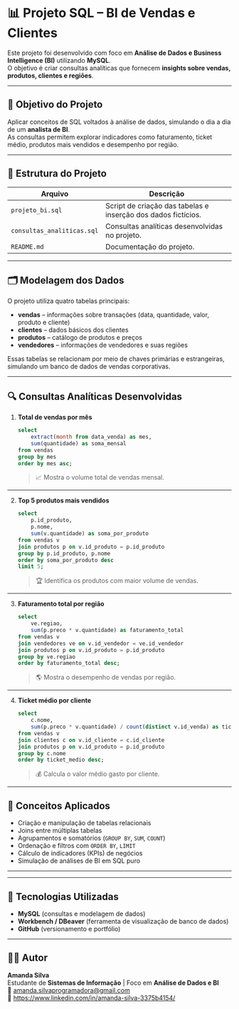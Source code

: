 
# 📊 Projeto SQL – BI de Vendas e Clientes

Este projeto foi desenvolvido com foco em **Análise de Dados e Business Intelligence (BI)** utilizando **MySQL**.  
O objetivo é criar consultas analíticas que fornecem **insights sobre vendas, produtos, clientes e regiões**.

---

## 🎯 Objetivo do Projeto

Aplicar conceitos de SQL voltados à análise de dados, simulando o dia a dia de um **analista de BI**.  
As consultas permitem explorar indicadores como faturamento, ticket médio, produtos mais vendidos e desempenho por região.

---

## 🧩 Estrutura do Projeto

| Arquivo | Descrição |
|----------|------------|
| `projeto_bi.sql` | Script de criação das tabelas e inserção dos dados fictícios. |
| `consultas_analiticas.sql` | Consultas analíticas desenvolvidas no projeto. |
| `README.md` | Documentação do projeto. |

---

## 🗂️ Modelagem dos Dados

O projeto utiliza quatro tabelas principais:

- **vendas** – informações sobre transações (data, quantidade, valor, produto e cliente)  
- **clientes** – dados básicos dos clientes  
- **produtos** – catálogo de produtos e preços  
- **vendedores** – informações de vendedores e suas regiões  

Essas tabelas se relacionam por meio de chaves primárias e estrangeiras, simulando um banco de dados de vendas corporativas.

---

## 🔍 Consultas Analíticas Desenvolvidas

1. **Total de vendas por mês**
   ```sql
   select
       extract(month from data_venda) as mes,
       sum(quantidade) as soma_mensal
   from vendas
   group by mes
   order by mes asc;
   ```
   > 📈 Mostra o volume total de vendas mensal.

---

2. **Top 5 produtos mais vendidos**
   ```sql
   select
       p.id_produto,
       p.nome,
       sum(v.quantidade) as soma_por_produto
   from vendas v
   join produtos p on v.id_produto = p.id_produto
   group by p.id_produto, p.nome
   order by soma_por_produto desc
   limit 5;
   ```
   > 🏆 Identifica os produtos com maior volume de vendas.

---

3. **Faturamento total por região**
   ```sql
   select
       ve.regiao,
       sum(p.preco * v.quantidade) as faturamento_total
   from vendas v
   join vendedores ve on v.id_vendedor = ve.id_vendedor
   join produtos p on v.id_produto = p.id_produto
   group by ve.regiao
   order by faturamento_total desc;
   ```
   > 🌎 Mostra o desempenho de vendas por região.

---

4. **Ticket médio por cliente**
   ```sql
   select
       c.nome,
       sum(p.preco * v.quantidade) / count(distinct v.id_venda) as ticket_medio
   from vendas v
   join clientes c on v.id_cliente = c.id_cliente
   join produtos p on v.id_produto = p.id_produto
   group by c.nome
   order by ticket_medio desc;
   ```
   > 💰 Calcula o valor médio gasto por cliente.

---

## 🧠 Conceitos Aplicados

- Criação e manipulação de tabelas relacionais  
- Joins entre múltiplas tabelas  
- Agrupamentos e somatórios (`GROUP BY`, `SUM`, `COUNT`)  
- Ordenação e filtros com `ORDER BY`, `LIMIT`  
- Cálculo de indicadores (KPIs) de negócios  
- Simulação de análises de BI em SQL puro  

---


---

## 🧰 Tecnologias Utilizadas

- **MySQL** (consultas e modelagem de dados)  
- **Workbench / DBeaver** (ferramenta de visualização de banco de dados)  
- **GitHub** (versionamento e portfólio)  

---

## 👩‍💻 Autor

**Amanda Silva**  
Estudante de **Sistemas de Informação** | Foco em **Análise de Dados e BI**  
📧 amanda.silvaprogramadora@gmail.com  
🔗 https://www.linkedin.com/in/amanda-silva-3375b4154/  
